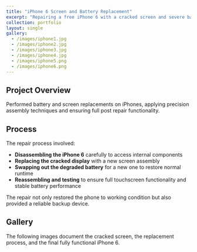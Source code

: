 ```yaml
---
title: "iPhone 6 Screen and Battery Replacement"
excerpt: "Repairing a free iPhone 6 with a cracked screen and severe battery drain issue."
collection: portfolio
layout: single
gallery:
  - /images/iphone1.jpg
  - /images/iphone2.jpg
  - /images/iphone3.jpg
  - /images/iphone4.jpg
  - /images/iphone5.png
  - /images/iphone6.png
---
```


## Project Overview

Performed battery and screen replacements on iPhones, applying precision assembly techniques and ensuring full post repair functionality.

## Process

The repair process involved:

- **Disassembling the iPhone 6** carefully to access internal components  
- **Replacing the cracked display** with a new screen assembly  
- **Swapping out the degraded battery** for a new one to restore normal runtime  
- **Reassembling and testing** to ensure full touchscreen functionality and stable battery performance  

The repair not only restored the phone to working condition but also provided a reliable backup device.

## Gallery

The following images document the cracked screen, the replacement process, and the final fully functional iPhone 6.
